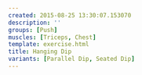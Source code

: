 ```yaml
---
created: 2015-08-25 13:30:07.153070
description: ''
groups: [Push]
muscles: [Triceps, Chest]
template: exercise.html
title: Hanging Dip
variants: [Parallel Dip, Seated Dip]
---
```

